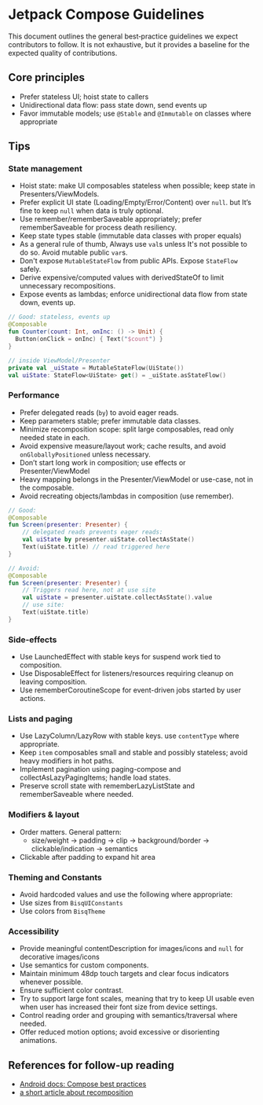 # Jetpack Compose Guidelines

This document outlines the general best‑practice guidelines we expect contributors to follow. It is not exhaustive, but it provides a baseline for the expected quality of contributions.

## Core principles

- Prefer stateless UI; hoist state to callers
- Unidirectional data flow: pass state down, send events up
- Favor immutable models; use `@Stable` and `@Immutable` on classes where appropriate

## Tips

### State management

- Hoist state: make UI composables stateless when possible; keep state in Presenters/ViewModels.
- Prefer explicit UI state (Loading/Empty/Error/Content) over `null`. but It’s fine to keep `null` when data is truly optional.
- Use remember/rememberSaveable appropriately; prefer rememberSaveable for process death resiliency.
- Keep state types stable (immutable data classes with proper equals)
- As a general rule of thumb, Always use `val`s unless It's not possible to do so. Avoid mutable public `var`s.
- Don't expose `MutableStateFlow` from public APIs. Expose `StateFlow` safely.
- Derive expensive/computed values with derivedStateOf to limit unnecessary recompositions.
- Expose events as lambdas; enforce unidirectional data flow from state down, events up.

```kotlin
// Good: stateless, events up
@Composable 
fun Counter(count: Int, onInc: () -> Unit) { 
  Button(onClick = onInc) { Text("$count") } 
}
```

```kotlin
// inside ViewModel/Presenter
private val _uiState = MutableStateFlow(UiState())
val uiState: StateFlow<UiState> get() = _uiState.asStateFlow()
```

### Performance

- Prefer delegated reads (`by`) to avoid eager reads.
- Keep parameters stable; prefer immutable data classes.
- Minimize recomposition scope: split large composables, read only needed state in each.
- Avoid expensive measure/layout work; cache results, and avoid `onGloballyPositioned` unless necessary.
- Don’t start long work in composition; use effects or Presenter/ViewModel
- Heavy mapping belongs in the Presenter/ViewModel or use-case, not in the composable.
- Avoid recreating objects/lambdas in composition (use remember).

```kotlin
// Good:
@Composable
fun Screen(presenter: Presenter) {
    // delegated reads prevents eager reads:
    val uiState by presenter.uiState.collectAsState()
    Text(uiState.title) // read triggered here
}

// Avoid:
@Composable
fun Screen(presenter: Presenter) {
    // Triggers read here, not at use site
    val uiState = presenter.uiState.collectAsState().value
    // use site:
    Text(uiState.title)
}
```
  
### Side-effects

- Use LaunchedEffect with stable keys for suspend work tied to composition.
- Use DisposableEffect for listeners/resources requiring cleanup on leaving composition.
- Use rememberCoroutineScope for event-driven jobs started by user actions.

### Lists and paging

- Use LazyColumn/LazyRow with stable keys. use `contentType` where appropriate.
- Keep `item` composables small and stable and possibly stateless; avoid heavy modifiers in hot paths.
- Implement pagination using paging-compose and collectAsLazyPagingItems; handle load states.
- Preserve scroll state with rememberLazyListState and rememberSaveable where needed.

### Modifiers & layout

- Order matters. General pattern:
  - size/weight -> padding -> clip -> background/border -> clickable/indication -> semantics
- Clickable after padding to expand hit area

### Theming and Constants

- Avoid hardcoded values and use the following where appropriate:
- Use sizes from `BisqUIConstants`
- Use colors from `BisqTheme`

### Accessibility

- Provide meaningful contentDescription for images/icons and `null` for decorative images/icons
- Use semantics for custom components.
- Maintain minimum 48dp touch targets and clear focus indicators whenever possible.
- Ensure sufficient color contrast.
- Try to support large font scales, meaning that try to keep UI usable even when user has increased their font size from device settings.
- Control reading order and grouping with semantics/traversal where needed.
- Offer reduced motion options; avoid excessive or disorienting animations.

## References for follow-up reading

- [Android docs: Compose best practices](https://developer.android.com/develop/ui/compose/performance/bestpractices)
- [a short article about recomposition](https://medium.com/@kacper.kalinowski/mastering-recomposition-in-jetpack-compose-284e2ce9f4e1)
